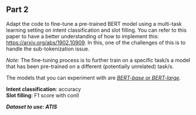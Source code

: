 ## Part 2

Adapt the code to fine-tune a pre-trained BERT model using a multi-task learning setting on intent classification and slot filling. 
You can refer to this paper to have a better understanding of how to implement this: https://arxiv.org/abs/1902.10909. In this, one of the challenges of this is to handle the sub-tokenization issue.

*Note*: The fine-tuning process is to further train on a specific task/s a model that has been pre-trained on a different (potentially unrelated) task/s.


The models that you can experiment with are [*BERT-base* or *BERT-large*](https://huggingface.co/google-bert/bert-base-uncased). 

**Intent classification**: accuracy <br>
**Slot filling**: F1 score with conll

***Dataset to use: ATIS***
